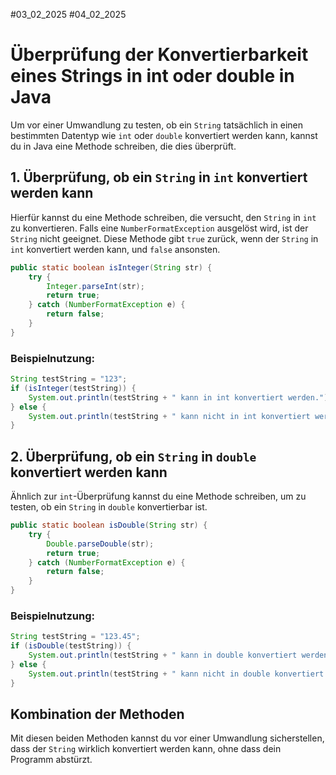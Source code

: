 #03_02_2025 #04_02_2025 
# Überprüfung der Konvertierbarkeit eines Strings in int oder double in Java

Um vor einer Umwandlung zu testen, ob ein `String` tatsächlich in einen bestimmten Datentyp wie `int` oder `double` konvertiert werden kann, kannst du in Java eine Methode schreiben, die dies überprüft.

## 1. Überprüfung, ob ein `String` in `int` konvertiert werden kann

Hierfür kannst du eine Methode schreiben, die versucht, den `String` in `int` zu konvertieren. Falls eine `NumberFormatException` ausgelöst wird, ist der `String` nicht geeignet. Diese Methode gibt `true` zurück, wenn der `String` in `int` konvertiert werden kann, und `false` ansonsten.

```java
public static boolean isInteger(String str) {
    try {
        Integer.parseInt(str);
        return true;
    } catch (NumberFormatException e) {
        return false;
    }
}
```

### Beispielnutzung:
```java
String testString = "123";
if (isInteger(testString)) {
    System.out.println(testString + " kann in int konvertiert werden.");
} else {
    System.out.println(testString + " kann nicht in int konvertiert werden.");
}
```

## 2. Überprüfung, ob ein `String` in `double` konvertiert werden kann

Ähnlich zur `int`-Überprüfung kannst du eine Methode schreiben, um zu testen, ob ein `String` in `double` konvertierbar ist.

```java
public static boolean isDouble(String str) {
    try {
        Double.parseDouble(str);
        return true;
    } catch (NumberFormatException e) {
        return false;
    }
}
```

### Beispielnutzung:
```java
String testString = "123.45";
if (isDouble(testString)) {
    System.out.println(testString + " kann in double konvertiert werden.");
} else {
    System.out.println(testString + " kann nicht in double konvertiert werden.");
}
```

## Kombination der Methoden

Mit diesen beiden Methoden kannst du vor einer Umwandlung sicherstellen, dass der `String` wirklich konvertiert werden kann, ohne dass dein Programm abstürzt.
